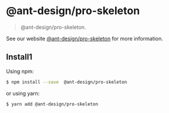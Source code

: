 # @ant-design/pro-skeleton

> @ant-design/pro-skeleton.

See our website [@ant-design/pro-skeleton](https://procomponent.ant.design/) for more information.

## Install1

Using npm:

```bash
$ npm install --save  @ant-design/pro-skeleton
```

or using yarn:

```bash
$ yarn add @ant-design/pro-skeleton
```
